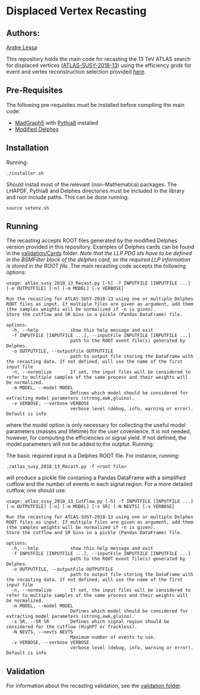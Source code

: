 # Displaced Vertex Recasting #

## Authors: ##
[Andre Lessa](mailto:andre.lessa@ufabc.edu.br)

This repository holds the main code for recasting the 13 TeV ATLAS search for displaced vertices
 ([ATLAS-SUSY-2018-13](https://atlas.web.cern.ch/Atlas/GROUPS/PHYSICS/PAPERS/SUSY-2018-13/))
using the efficiency grids  for event and vertex reconstruction selection provided [here](https://atlas.web.cern.ch/Atlas/GROUPS/PHYSICS/PAPERS/SUSY-2018-13/hepdata_info.pdf).

## Pre-Requisites ##

The following pre-requisites must be installed before compiling the main code:

  * [MadGraph5](https://launchpad.net/mg5amcnlo) with [Pythia8](https://pythia.org/) installed
  * [Modified Delphes](./DelphesLLP.tar.gz)
  
## Installation ##

Running:

```
./installer.sh
```

Should install most of the relevant (non-Mathematica) packages.
The LHAPDF, Pythia8 and Delphes directories must be included in the library and root include paths.
This can be done running:

```
source setenv.sh
```

## Running ##

The recasting accepts ROOT files generated by the modified Delphes version provided in this repository.
Examples of Delphes cards can be found in the [validation/Cards](./validation/Cards) folder.
*Note that the LLP PDG ids have to be defined in the BSMFilter block of the delphes card, so the required
LLP information is stored in the ROOT file*.
The main recasting code accepts the following options:

```
usage: atlas_susy_2018_13_Recast.py [-h] -f INPUTFILE [INPUTFILE ...] [-o OUTPUTFILE] [-n] [-m MODEL] [-v VERBOSE]

Run the recasting for ATLAS-SUSY-2018-13 using one or multiple Delphes ROOT files as input. If multiple files are given as argument, add them (the samples weights will be normalized if -n is given).
Store the cutflow and SR bins in a pickle (Pandas DataFrame) file.

options:
  -h, --help            show this help message and exit
  -f INPUTFILE [INPUTFILE ...], --inputFile INPUTFILE [INPUTFILE ...]
                        path to the ROOT event file(s) generated by Delphes.
  -o OUTPUTFILE, --outputFile OUTPUTFILE
                        path to output file storing the DataFrame with the recasting data. If not defined, will use the name of the first input file
  -n, --normalize       If set, the input files will be considered to refer to multiple samples of the same process and their weights will be normalized.
  -m MODEL, --model MODEL
                        Defines which model should be considered for extracting model parameters (strong,ewk,gluino).
  -v VERBOSE, --verbose VERBOSE
                        verbose level (debug, info, warning or error). Default is info

```

where the model option is only necessary for collecting the useful model parameters (masses and lifetime)
for the user covenience. It is not needed, however, for computing the efficiencies or signal yield.
If not defined, the model parameters will not be added to the outptut.
Running:

The basic required input is a Delphes ROOT file.
For instance, running:

```
./atlas_susy_2018_13_Recast.py -f <root file>
```

will produce a pickle file contaning a Pandas DataFrame with a simplified cutflow and the number of events in each signal region.
For a more detailed cutflow, one should use:

```
usage: atlas_susy_2018_13_CutFlow.py [-h] -f INPUTFILE [INPUTFILE ...] [-o OUTPUTFILE] [-n] [-m MODEL] [-s SR] [-N NEVTS] [-v VERBOSE]

Run the recasting for ATLAS-SUSY-2018-13 using one or multiple Delphes ROOT files as input. If multiple files are given as argument, add them (the samples weights will be normalized if -n is given).
Store the cutflow and SR bins in a pickle (Pandas DataFrame) file.

options:
  -h, --help            show this help message and exit
  -f INPUTFILE [INPUTFILE ...], --inputFile INPUTFILE [INPUTFILE ...]
                        path to the ROOT event file(s) generated by Delphes.
  -o OUTPUTFILE, --outputFile OUTPUTFILE
                        path to output file storing the DataFrame with the recasting data. If not defined, will use the name of the first input file
  -n, --normalize       If set, the input files will be considered to refer to multiple samples of the same process and their weights will be normalized.
  -m MODEL, --model MODEL
                        Defines which model should be considered for extracting model parameters (strong,ewk,gluino).
  -s SR, --SR SR        Defines which signal region should be considered for the cutflow (HighPT or Trackless).
  -N NEVTS, --nevts NEVTS
                        Maximum number of events to use.
  -v VERBOSE, --verbose VERBOSE
                        verbose level (debug, info, warning or error). Default is info
```


## Validation ##

For information about the recasting validation, see the [validation folder](./validation).

